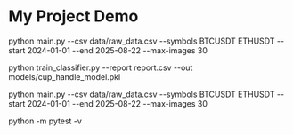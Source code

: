 # My Project Demo

python main.py --csv data/raw_data.csv --symbols BTCUSDT ETHUSDT --start 2024-01-01 --end 2025-08-22 --max-images 30

python train_classifier.py --report report.csv --out models/cup_handle_model.pkl

python main.py --csv data/raw_data.csv --symbols BTCUSDT ETHUSDT --start 2024-01-01 --end 2025-08-22 --max-images 30

python -m pytest -v
